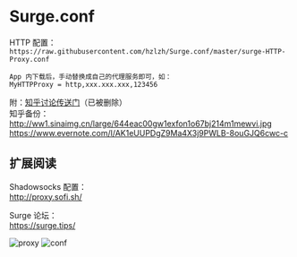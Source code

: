 # Surge.conf

HTTP 配置：  
`https://raw.githubusercontent.com/hzlzh/Surge.conf/master/surge-HTTP-Proxy.conf`

````
App 内下载后，手动替换成自己的代理服务即可，如：
MyHTTPProxy = http,xxx.xxx.xxx,123456
````

附：[知乎讨论传送门](http://www.zhihu.com/question/36515662/answer/69435567)（已被删除）  
知乎备份：  
http://ww1.sinaimg.cn/large/644eac00gw1exfon1o67bj214m1mewvi.jpg
https://www.evernote.com/l/AK1eUUPDgZ9Ma4X3j9PWLB-8ouGJQ6cwc-c

## 扩展阅读
Shadowsocks 配置：  
http://proxy.sofi.sh/

Surge 论坛：  
https://surge.tips/


![proxy](http://ww4.sinaimg.cn/large/644eac00gw1exeoiqbwuzj20e60d8myq.jpg)
![conf](http://ww4.sinaimg.cn/large/644eac00gw1exeo5n0kilj20ku112goy.jpg)
